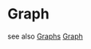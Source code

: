 # Graph

see also [Graphs](https://github.com/unboagable/software-engineering-roadmap/blob/master/computer%20science%20review/Data%20Structures/Graphs/Graphs.md)
[Graph](https://github.com/unboagable/software-engineering-roadmap/blob/master/computer%20science%20review/Algorithms/Design%20Paradigm/Graph/Graph.md)

